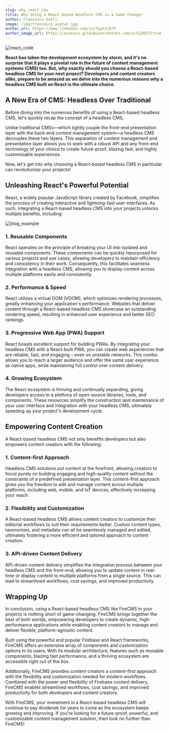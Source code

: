 ```yaml
---
slug: why_react_cms
title: Why Using a React-based Headless CMS is a Game Changer
author: Francesco Gatti
image: /img/francesco_avatar.jpg
author_url: https://www.linkedin.com/in/fgatti675
author_image_url: https://avatars.githubusercontent.com/u/5120271?v=4
---
```


![react_code](/img/blog/lautaro-andreani-UYsBCu9RP3Y-unsplash.jpg)

**React has taken the development ecosystem by storm, and it's no surprise that
it plays a pivotal role in the future of content management systems (CMS) too.
But, why exactly should you choose a React-based headless CMS for your next
project? Developers and content creators alike, prepare to be amazed as we delve
into the numerous reasons why a headless CMS built on React is the ultimate
choice.**

## A New Era of CMS: Headless Over Traditional

Before diving into the numerous benefits of using a React-based headless CMS,
let's quickly recap the concept of a headless CMS.

Unlike traditional CMSs—which tightly couple the front-end presentation layer
with the back-end content management system—a headless CMS decouples these two
layers. This separation of content management and presentation layer allows you
to work with a robust API and any front-end technology of your choice to create
future-proof, blazing fast, and highly customizable experiences.

Now, let's get into why choosing a _React-based_ headless CMS in particular can
revolutionize your projects!

## Unleashing React's Powerful Potential

React, a widely popular JavaScript library created by Facebook, simplifies the
process of creating interactive and lightning-fast user interfaces. As such,
integrating a React-based headless CMS into your projects unlocks multiple
benefits, including:

![blog_example](/img/blog_example.webp)

### 1. Reusable Components

React operates on the principle of breaking your UI into isolated and reusable
components. These components can be quickly repurposed for various projects and
use cases, allowing developers to maintain efficiency and consistency in their
work. Consequently, this facilitates seamless integration with a headless CMS,
allowing you to display content across multiple platforms easily and
consistently.

### 2. Performance & Speed

React utilizes a virtual DOM (VDOM), which optimizes rendering processes,
greatly enhancing your application's performance. Websites that deliver content
through a React-based headless CMS showcase an outstanding rendering speed,
resulting in enhanced user experience and better SEO rankings.

### 3. Progressive Web App (PWA) Support

React boasts excellent support for building PWAs. By integrating your headless
CMS with a React-built PWA, you can create web experiences that are reliable,
fast, and engaging – even on unstable networks. This combo allows you to reach a
larger audience and offer the same user experience as native apps, while
maintaining full control over content delivery.

### 4. Growing Ecosystem

The React ecosystem is thriving and continually expanding, giving developers
access to a plethora of open-source libraries, tools, and components. These
resources simplify the construction and maintenance of your user interface and
integration with your headless CMS, ultimately speeding up your project's
development cycle.

## Empowering Content Creation

A React-based headless CMS not only benefits developers but also empowers
content creators with the following:

### 1. Content-first Approach

Headless CMS solutions put content at the forefront, allowing creators to focus
purely on building engaging and high-quality content without the constraints of
a predefined presentation layer. This content-first approach gives you the
freedom to edit and manage content across multiple platforms, including web,
mobile, and IoT devices, effectively increasing your reach.

### 2. Flexibility and Customization

A React-based headless CMS allows content creators to customize their editorial
workflows to suit their requirements better. Custom content types, taxonomies,
and metadata can all be seamlessly managed and edited, ultimately fostering a
more efficient and tailored approach to content creation.

### 3. API-driven Content Delivery

API-driven content delivery simplifies the integration process between your
headless CMS and the front-end, allowing you to update content in real-time or
display content to multiple platforms from a single source. This can lead to
streamlined workflows, cost savings, and improved productivity.

## Wrapping Up

In conclusion, using a React-based headless CMS like FireCMS in your projects is
nothing short of game-changing. FireCMS brings together the best of both worlds,
empowering developers to create dynamic, high-performance applications while
enabling content creators to manage and deliver flexible, platform-agnostic
content.

Built using the powerful and popular Firebase and React frameworks, FireCMS
offers an extensive array of components and customization options to its users.
With its modular architecture, features such as reusable components, blazing
fast performance, and a thriving ecosystem are accessible right out
of the box.

Additionally, FireCMS provides content creators a content-first approach with
the flexibility and customization needed for modern workflows.
Combined with the power and flexibility of Firebase content delivery, FireCMS
enables streamlined workflows, cost savings, and improved productivity for both
developers and content creators.

With FireCMS, your investment in a React-based headless CMS will continue to pay
dividends for years to come as the ecosystem keeps growing and improving. If
you're looking for a future-proof, powerful, and customizable content management
solution, then look no further than FireCMS!
